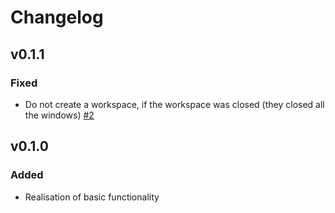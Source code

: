 # Changelog

## v0.1.1

### Fixed

- Do not create a workspace, if the workspace was closed (they closed all the windows) [#2]

[#2]:https://github.com/micronull/i3rotonda/issues/2

## v0.1.0

### Added

- Realisation of basic functionality